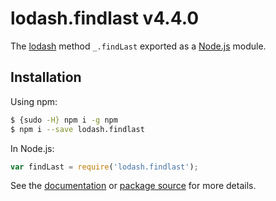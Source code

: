 # lodash.findlast v4.4.0

The [lodash](https://lodash.com/) method `_.findLast` exported as a [Node.js](https://nodejs.org/) module.

## Installation

Using npm:
```bash
$ {sudo -H} npm i -g npm
$ npm i --save lodash.findlast
```

In Node.js:
```js
var findLast = require('lodash.findlast');
```

See the [documentation](https://lodash.com/docs#findLast) or [package source](https://github.com/lodash/lodash/blob/4.4.0-npm-packages/lodash.findlast) for more details.
